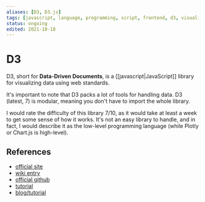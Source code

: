 ```yaml
---
aliases: [D3, D3.js]
tags: [javascript, language, programming, script, frontend, d3, visualization]
status: ongoing
edited: 2021-10-18
---
```


# D3
D3, short for __Data-Driven Documents__, is a [[javascript|JavaScript]] library for visualizing data using web standards.

It's important to note that D3 packs a lot of tools for handling data.
D3 (latest, 7) is modular, meaning you don't have to import the whole library.

I would rate the difficulty of this library 7/10, as it would take at least a week to get some sense of how it works. It's not an easy library to handle, and in fact, I would describe it as the low-level programming language (while Plotly or Chart.js is high-level).

## References
- [official site](https://d3js.org/)
- [wiki entry](https://en.wikipedia.org/wiki/D3.js)
- [official github](https://github.com/d3/d3)
- [tutorial](https://observablehq.com/@d3/learn-d3)
- [blog/tutorial](http://www.d3noob.org/)